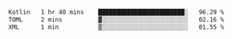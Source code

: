 <!--START_SECTION:waka-->

```txt
Kotlin   1 hr 40 mins    ████████████████████████░   96.29 %
TOML     2 mins          ▓░░░░░░░░░░░░░░░░░░░░░░░░   02.16 %
XML      1 min           ▒░░░░░░░░░░░░░░░░░░░░░░░░   01.55 %
```

<!--END_SECTION:waka-->
